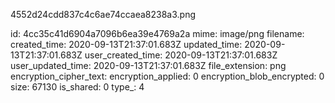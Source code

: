 4552d24cdd837c4c6ae74ccaea8238a3.png

id: 4cc35c41d6904a7096b6ea39e4769a2a
mime: image/png
filename: 
created_time: 2020-09-13T21:37:01.683Z
updated_time: 2020-09-13T21:37:01.683Z
user_created_time: 2020-09-13T21:37:01.683Z
user_updated_time: 2020-09-13T21:37:01.683Z
file_extension: png
encryption_cipher_text: 
encryption_applied: 0
encryption_blob_encrypted: 0
size: 67130
is_shared: 0
type_: 4